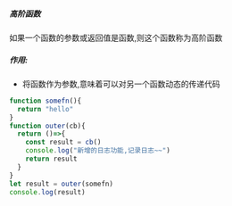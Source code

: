 ##### 高阶函数

如果一个函数的参数或返回值是函数,则这个函数称为高阶函数

##### 作用:

- 将函数作为参数,意味着可以对另一个函数动态的传递代码

```js
function somefn(){
  return "hello"
}
function outer(cb){
  return ()=>{
    const result = cb()
    console.log("新增的日志功能,记录日志~~")
    return result
  }
}  
let result = outer(somefn)
console.log(result)
```

